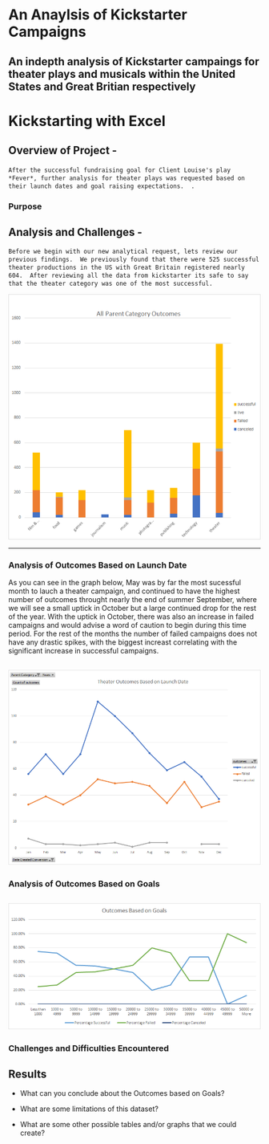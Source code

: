 # An Anaylsis of Kickstarter Campaigns
An indepth analysis of Kickstarter campaings for theater plays and musicals within the United States and Great Britian respectively
---
# Kickstarting with Excel

## Overview of Project -
    After the successful fundraising goal for Client Louise's play *Fever*, further analysis for theater plays was requested based on their launch dates and goal raising expectations.  .  

### Purpose

## Analysis and Challenges - 
    Before we begin with our new analytical request, lets review our previous findings.  We previously found that there were 525 successful theater productions in the US with Great Britain registered nearly 604.  After reviewing all the data from kickstarter its safe to say that the theater category was one of the most successful.

![All_Category_Outcomes](https://github.com/Sacdees/kickstarter-analysis/blob/main/Module_1_activites/All%20Outcomes/All_Category_Outcomes.png)

---
### Analysis of Outcomes Based on Launch Date
As you can see in the graph below, May was by far the most sucessful month to lauch a theater campaign, and continued to have the highest number of outcomes throught nearly the end of summer September, where we will see a small uptick in October but a large continued drop for the rest of the year. With the uptick in October, there was also an increase in failed campaigns and would advise a word of caution to begin during this time period.  For the rest of the months the number of failed campaigns does not have any drastic spikes, with the biggest increast correlating with the significant increase in successful campaigns.  

![Theater_Outcomes_vs_Launch](https://github.com/Sacdees/kickstarter-analysis/blob/main/Module_1_Challenge/resources/Theater_Outcomes_vs_Launch.png)
---

### Analysis of Outcomes Based on Goals


![Outcomes_vs_Goals](https://github.com/Sacdees/kickstarter-analysis/blob/main/Module_1_Challenge/resources/Outcomes_vs_Goals.png)
---

### Challenges and Difficulties Encountered

## Results



- What can you conclude about the Outcomes based on Goals?

- What are some limitations of this dataset?

- What are some other possible tables and/or graphs that we could create?
